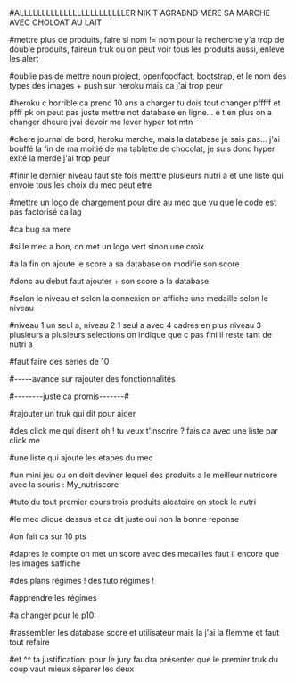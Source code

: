
#ALLLLLLLLLLLLLLLLLLLLLLLLER NIK T AGRABND MERE SA MARCHE AVEC CHOLOAT AU LAIT

#mettre plus de produits, faire si nom != nom pour la recherche y'a trop de double produits, faireun truk ou on peut voir tous les produits aussi, enleve les alert

#oublie pas de mettre noun project, openfoodfact, bootstrap, et le nom des types des images + push sur heroku mais ca j'ai trop peur

#heroku c horrible ca prend 10 ans a charger tu dois tout changer pfffff et pfff pk on peut pas juste mettre not database en ligne... e t en plus on a changer dheure jvai devoir me lever hyper tot mtn

#chere journal de bord, heroku marche, mais la database je sais pas... j'ai bouffé la fin de ma moitié de ma tablette de chocolat, je suis donc hyper exité la merde j'ai trop peur

#finir le dernier niveau faut ste fois metttre plusieurs nutri a et une liste qui envoie tous les choix du mec peut etre 

#mettre un logo de chargement pour dire au mec que vu que le code est pas factorisé ca lag

#ca bug sa mere

#si le mec a bon, on met un logo vert sinon une croix

#a la fin on ajoute le score a sa database on modifie son score

#donc au debut faut ajouter  + son score a la database

#selon le niveau et selon la connexion on affiche une medaille selon le niveau


#niveau 1 un seul a, niveau 2 1 seul a avec 4 cadres en plus niveau 3 plusieurs a plusieurs selections on indique que c pas fini il reste tant de nutri a

#faut faire des series de 10





#-----avance sur rajouter des fonctionnalités

#--------juste ca promis-------#

#rajouter un truk qui dit pour aider

  #des click me qui disent oh ! tu veux t'inscrire ? fais ca avec une liste par click me
  
  #une liste qui ajoute les etapes du mec

#un mini jeu ou on doit deviner lequel des produits a le meilleur nutricore avec la souris : My_nutriscore

  #tuto du tout premier cours trois produits aleatoire on stock le nutri
  
  #le mec clique dessus et ca dit juste oui non la bonne reponse
  
  #on fait ca sur 10 pts
  
  #dapres le compte on met un score avec des medailles faut il encore que les images saffiche

#des plans régimes ! des tuto régimes ! 

  #apprendre les régimes
  
  
  
  
  #a changer pour le p10:
  
  #rassembler les database score et utilisateur mais la j'ai la flemme et faut tout refaire
  
  #et ^^ ta justification: pour le jury faudra présenter que le premier truk du coup vaut mieux séparer les deux
  
   
  
  
  
  
  
  
